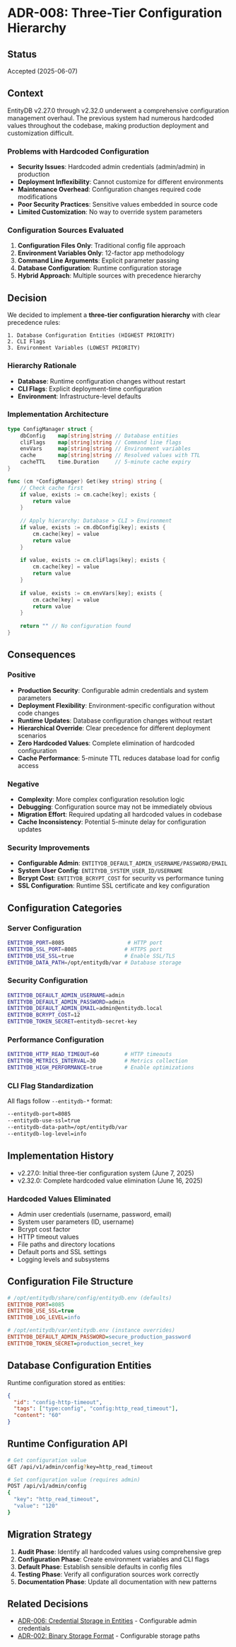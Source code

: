 # ADR-008: Three-Tier Configuration Hierarchy

## Status
Accepted (2025-06-07)

## Context
EntityDB v2.27.0 through v2.32.0 underwent a comprehensive configuration management overhaul. The previous system had numerous hardcoded values throughout the codebase, making production deployment and customization difficult.

### Problems with Hardcoded Configuration
- **Security Issues**: Hardcoded admin credentials (admin/admin) in production
- **Deployment Inflexibility**: Cannot customize for different environments
- **Maintenance Overhead**: Configuration changes required code modifications
- **Poor Security Practices**: Sensitive values embedded in source code
- **Limited Customization**: No way to override system parameters

### Configuration Sources Evaluated
1. **Configuration Files Only**: Traditional config file approach
2. **Environment Variables Only**: 12-factor app methodology
3. **Command Line Arguments**: Explicit parameter passing
4. **Database Configuration**: Runtime configuration storage
5. **Hybrid Approach**: Multiple sources with precedence hierarchy

## Decision
We decided to implement a **three-tier configuration hierarchy** with clear precedence rules:

```
1. Database Configuration Entities (HIGHEST PRIORITY)
2. CLI Flags  
3. Environment Variables (LOWEST PRIORITY)
```

### Hierarchy Rationale
- **Database**: Runtime configuration changes without restart
- **CLI Flags**: Explicit deployment-time configuration
- **Environment**: Infrastructure-level defaults

### Implementation Architecture
```go
type ConfigManager struct {
    dbConfig    map[string]string // Database entities
    cliFlags    map[string]string // Command line flags
    envVars     map[string]string // Environment variables
    cache       map[string]string // Resolved values with TTL
    cacheTTL    time.Duration     // 5-minute cache expiry
}

func (cm *ConfigManager) Get(key string) string {
    // Check cache first
    if value, exists := cm.cache[key]; exists {
        return value
    }
    
    // Apply hierarchy: Database > CLI > Environment
    if value, exists := cm.dbConfig[key]; exists {
        cm.cache[key] = value
        return value
    }
    
    if value, exists := cm.cliFlags[key]; exists {
        cm.cache[key] = value
        return value
    }
    
    if value, exists := cm.envVars[key]; exists {
        cm.cache[key] = value
        return value
    }
    
    return "" // No configuration found
}
```

## Consequences

### Positive
- **Production Security**: Configurable admin credentials and system parameters
- **Deployment Flexibility**: Environment-specific configuration without code changes  
- **Runtime Updates**: Database configuration changes without restart
- **Hierarchical Override**: Clear precedence for different deployment scenarios
- **Zero Hardcoded Values**: Complete elimination of hardcoded configuration
- **Cache Performance**: 5-minute TTL reduces database load for config access

### Negative
- **Complexity**: More complex configuration resolution logic
- **Debugging**: Configuration source may not be immediately obvious
- **Migration Effort**: Required updating all hardcoded values in codebase
- **Cache Inconsistency**: Potential 5-minute delay for configuration updates

### Security Improvements
- **Configurable Admin**: `ENTITYDB_DEFAULT_ADMIN_USERNAME/PASSWORD/EMAIL`
- **System User Config**: `ENTITYDB_SYSTEM_USER_ID/USERNAME`
- **Bcrypt Cost**: `ENTITYDB_BCRYPT_COST` for security vs performance tuning
- **SSL Configuration**: Runtime SSL certificate and key configuration

## Configuration Categories

### Server Configuration
```bash
ENTITYDB_PORT=8085                    # HTTP port
ENTITYDB_SSL_PORT=8085               # HTTPS port  
ENTITYDB_USE_SSL=true                # Enable SSL/TLS
ENTITYDB_DATA_PATH=/opt/entitydb/var # Database storage
```

### Security Configuration
```bash
ENTITYDB_DEFAULT_ADMIN_USERNAME=admin
ENTITYDB_DEFAULT_ADMIN_PASSWORD=admin
ENTITYDB_DEFAULT_ADMIN_EMAIL=admin@entitydb.local
ENTITYDB_BCRYPT_COST=12
ENTITYDB_TOKEN_SECRET=entitydb-secret-key
```

### Performance Configuration
```bash
ENTITYDB_HTTP_READ_TIMEOUT=60        # HTTP timeouts
ENTITYDB_METRICS_INTERVAL=30         # Metrics collection
ENTITYDB_HIGH_PERFORMANCE=true       # Enable optimizations
```

### CLI Flag Standardization
All flags follow `--entitydb-*` format:
```bash
--entitydb-port=8085
--entitydb-use-ssl=true
--entitydb-data-path=/opt/entitydb/var
--entitydb-log-level=info
```

## Implementation History
- v2.27.0: Initial three-tier configuration system (June 7, 2025)
- v2.32.0: Complete hardcoded value elimination (June 16, 2025)

### Hardcoded Values Eliminated
- Admin user credentials (username, password, email)
- System user parameters (ID, username)
- Bcrypt cost factor
- HTTP timeout values
- File paths and directory locations
- Default ports and SSL settings
- Logging levels and subsystems

## Configuration File Structure
```ini
# /opt/entitydb/share/config/entitydb.env (defaults)
ENTITYDB_PORT=8085
ENTITYDB_USE_SSL=true
ENTITYDB_LOG_LEVEL=info

# /opt/entitydb/var/entitydb.env (instance overrides)
ENTITYDB_DEFAULT_ADMIN_PASSWORD=secure_production_password
ENTITYDB_TOKEN_SECRET=production_secret_key
```

## Database Configuration Entities
Runtime configuration stored as entities:
```json
{
  "id": "config-http-timeout",
  "tags": ["type:config", "config:http_read_timeout"],
  "content": "60"
}
```

## Runtime Configuration API
```bash
# Get configuration value
GET /api/v1/admin/config?key=http_read_timeout

# Set configuration value (requires admin)
POST /api/v1/admin/config
{
  "key": "http_read_timeout",
  "value": "120"
}
```

## Migration Strategy
1. **Audit Phase**: Identify all hardcoded values using comprehensive grep
2. **Configuration Phase**: Create environment variables and CLI flags
3. **Default Phase**: Establish sensible defaults in config files
4. **Testing Phase**: Verify all configuration sources work correctly
5. **Documentation Phase**: Update all documentation with new patterns

## Related Decisions
- [ADR-006: Credential Storage in Entities](./006-credential-storage-in-entities.md) - Configurable admin credentials
- [ADR-002: Binary Storage Format](./002-binary-storage-format.md) - Configurable storage paths